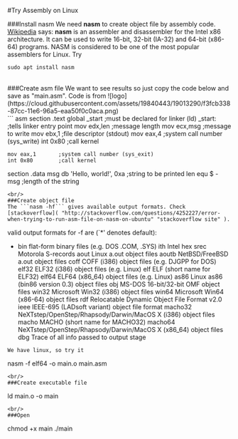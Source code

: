#Try Assembly on Linux

###Install nasm
We need **nasm** to create object file by assembly code. [Wikipedia](https://en.wikipedia.org/wiki/Netwide_Assembler "Click me!") says: **nasm** is an assembler and disassembler for the Intel x86 architecture. It can be used to write 16-bit, 32-bit (IA-32) and 64-bit (x86-64) programs. NASM is considered to be one of the most popular assemblers for Linux. Try <br/>
```
sudo apt install nasm
```
<br/>
###Create asm file
We want to see results so just copy the code below and save as "main.asm". Code is from ![logo](https://cloud.githubusercontent.com/assets/19840443/19013290/f3fcb338-87cc-11e6-96a5-eaa50f0c0aca.png)<br/>
``` asm
section	.text
    global _start   ;must be declared for linker (ld)
_start:	            ;tells linker entry point
    mov	edx,len     ;message length
    mov	ecx,msg     ;message to write
    mov	ebx,1       ;file descriptor (stdout)
    mov	eax,4       ;system call number (sys_write)
    int	0x80        ;call kernel
	
    mov	eax,1       ;system call number (sys_exit)
    int	0x80        ;call kernel

section	.data
msg db 'Hello, world!', 0xa  ;string to be printed
len equ $ - msg     ;length of the string
```
<br/>
###Create object file
The ```nasm -hf``` gives available output formats. Check [stackoverflow]( "http://stackoverflow.com/questions/4252227/error-when-trying-to-run-asm-file-on-nasm-on-ubuntu" "stackoverflow site" ).
```
valid output formats for -f are (`*' denotes default):
  * bin       flat-form binary files (e.g. DOS .COM, .SYS)
    ith       Intel hex
    srec      Motorola S-records
    aout      Linux a.out object files
    aoutb     NetBSD/FreeBSD a.out object files
    coff      COFF (i386) object files (e.g. DJGPP for DOS)
    elf32     ELF32 (i386) object files (e.g. Linux)
    elf       ELF (short name for ELF32) 
    elf64     ELF64 (x86_64) object files (e.g. Linux)
    as86      Linux as86 (bin86 version 0.3) object files
    obj       MS-DOS 16-bit/32-bit OMF object files
    win32     Microsoft Win32 (i386) object files
    win64     Microsoft Win64 (x86-64) object files
    rdf       Relocatable Dynamic Object File Format v2.0
    ieee      IEEE-695 (LADsoft variant) object file format
    macho32   NeXTstep/OpenStep/Rhapsody/Darwin/MacOS X (i386) object files
    macho     MACHO (short name for MACHO32)
    macho64   NeXTstep/OpenStep/Rhapsody/Darwin/MacOS X (x86_64) object files
    dbg       Trace of all info passed to output stage
```
We have linux, so try it
```
nasm -f elf64 -o main.o main.asm
```
<br/>
###Create executable file
```
ld main.o -o main
```
<br/>
###Open
```
chmod +x main
./main
```
